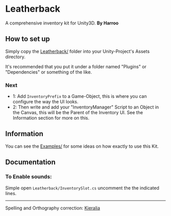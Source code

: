 # Leatherback
A comprehensive inventory kit for Unity3D.
**By Harroo**

## How to set up
Simply copy the [Leatherback/](https://github.com/harroo/Leatherback/tree/main/Leatherback) folder into your Unity-Project's Assets directory.

It's recommended that you put it under a folder named "Plugins" or "Dependencies" or something of the like.

### Next
- 1: Add `InventoryPrefix` to a Game-Object, this is where you can configure the way the UI looks.
- 2: Then write and add your "InventoryManager" Script to an Object in the Canvas, this will be the Parent of the Inventory UI. See the Information section for more on this.

## Information
You can see the [Examples/](https://github.com/harroo/Leatherback/tree/main/Examples) for some ideas on how exactly to use this Kit.

## Documentation
### To Enable sounds:
Simple open `Leatherback/InventorySlot.cs` uncomment the the indicated lines.

---

Spelling and Orthography correction: [Kieralia](https://github.com/kieralia)
